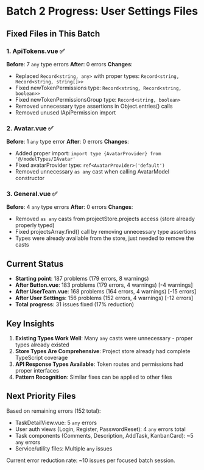 # Batch 2 Progress: User Settings Files

## Fixed Files in This Batch

### 1. ApiTokens.vue ✅
**Before**: 7 `any` type errors
**After**: 0 errors
**Changes**:
- Replaced `Record<string, any>` with proper types: `Record<string, Record<string, string[]>>`
- Fixed newTokenPermissions type: `Record<string, Record<string, boolean>>`
- Fixed newTokenPermissionsGroup type: `Record<string, boolean>`
- Removed unnecessary type assertions in Object.entries() calls
- Removed unused IApiPermission import

### 2. Avatar.vue ✅
**Before**: 1 `any` type error
**After**: 0 errors
**Changes**:
- Added proper import: `import type {AvatarProvider} from '@/modelTypes/IAvatar'`
- Fixed avatarProvider type: `ref<AvatarProvider>('default')`
- Removed unnecessary `as any` cast when calling AvatarModel constructor

### 3. General.vue ✅
**Before**: 4 `any` type errors
**After**: 0 errors
**Changes**:
- Removed `as any` casts from projectStore.projects access (store already properly typed)
- Fixed projectsArray.find() call by removing unnecessary type assertions
- Types were already available from the store, just needed to remove the casts

## Current Status
- **Starting point**: 187 problems (179 errors, 8 warnings)
- **After Button.vue**: 183 problems (179 errors, 4 warnings) [-4 warnings]
- **After UserTeam.vue**: 168 problems (164 errors, 4 warnings) [-15 errors]
- **After User Settings**: 156 problems (152 errors, 4 warnings) [-12 errors]
- **Total progress**: 31 issues fixed (17% reduction)

## Key Insights
1. **Existing Types Work Well**: Many `any` casts were unnecessary - proper types already existed
2. **Store Types Are Comprehensive**: Project store already had complete TypeScript coverage
3. **API Response Types Available**: Token routes and permissions had proper interfaces
4. **Pattern Recognition**: Similar fixes can be applied to other files

## Next Priority Files
Based on remaining errors (152 total):
- TaskDetailView.vue: 5 `any` errors
- User auth views (Login, Register, PasswordReset): 4 `any` errors total
- Task components (Comments, Description, AddTask, KanbanCard): ~5 `any` errors
- Service/utility files: Multiple `any` issues

Current error reduction rate: ~10 issues per focused batch session.